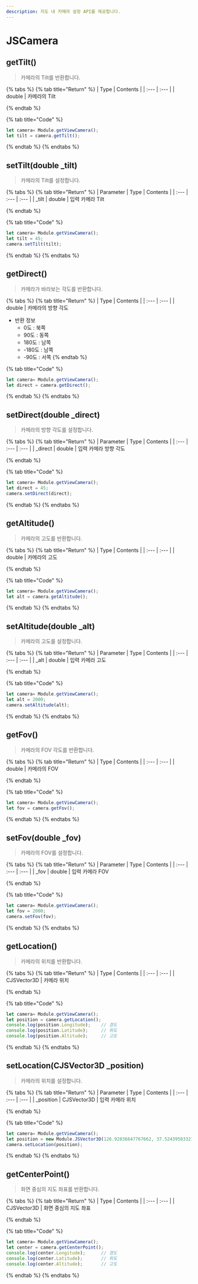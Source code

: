 ```yaml
---
description: 지도 내 카메라 설정 API를 제공합니다.
---
```


# JSCamera

## getTilt\(\)

> 카메라의 Tilt를 반환합니다.

{% tabs %}
{% tab title="Return" %}
| Type | Contents |
| :--- | :--- |
| double | 카메라의 Tilt

{% endtab %}

{% tab title="Code" %}
```javascript
let camera= Module.getViewCamera();
let tilt = camera.getTilt();
```
{% endtab %}
{% endtabs %}

## setTilt\(double \_tilt\)

> 카메라의 Tilt를 설정합니다.

{% tabs %}
{% tab title="Return" %}
| Parameter | Type | Contents |
| :--- | :--- | :--- |
| _tilt | double | 입력 카메라 Tilt

{% endtab %}

{% tab title="Code" %}
```javascript
let camera= Module.getViewCamera();
let tilt = 45;
camera.setTilt(tilt);
```
{% endtab %}
{% endtabs %}

## getDirect\(\)

> 카메라가 바라보는 각도를 반환합니다.

{% tabs %}
{% tab title="Return" %}
| Type | Contents |
| :--- | :--- |
| double | 카메라의 방향 각도
* 반환 정보
  * 0도 : 북쪽
  * 90도 : 동쪽
  * 180도 : 남쪽
  * -180도 : 남쪽
  * -90도 : 서쪽
{% endtab %}

{% tab title="Code" %}
```javascript
let camera= Module.getViewCamera();
let direct = camera.getDirect();
```
{% endtab %}
{% endtabs %}

## setDirect\(double \_direct\)

> 카메라의 방향 각도를 설정합니다.

{% tabs %}
{% tab title="Return" %}
| Parameter | Type | Contents |
| :--- | :--- | :--- |
| _direct | double | 입력 카메라 방향 각도

{% endtab %}

{% tab title="Code" %}
```javascript
let camera= Module.getViewCamera();
let direct = 45;
camera.setDirect(direct);
```
{% endtab %}
{% endtabs %}

## getAltitude\(\)

> 카메라의 고도를 반환합니다.

{% tabs %}
{% tab title="Return" %}
| Type | Contents |
| :--- | :--- |
| double | 카메라의 고도

{% endtab %}

{% tab title="Code" %}
```javascript
let camera= Module.getViewCamera();
let alt = camera.getAltitude();
```
{% endtab %}
{% endtabs %}

## setAltitude\(double \_alt\)

> 카메라의 고도를 설정합니다.

{% tabs %}
{% tab title="Return" %}
| Parameter | Type | Contents |
| :--- | :--- | :--- |
| _alt | double | 입력 카메라 고도

{% endtab %}

{% tab title="Code" %}
```javascript
let camera= Module.getViewCamera();
let alt = 2000;
camera.setAltitude(alt);
```
{% endtab %}
{% endtabs %}

## getFov\(\)

> 카메라의 FOV 각도를 반환합니다.

{% tabs %}
{% tab title="Return" %}
| Type | Contents |
| :--- | :--- |
| double | 카메라의 FOV

{% endtab %}

{% tab title="Code" %}
```javascript
let camera= Module.getViewCamera();
let fov = camera.getFov();
```
{% endtab %}
{% endtabs %}

## setFov\(double \_fov\)

> 카메라의 FOV를 설정합니다.

{% tabs %}
{% tab title="Return" %}
| Parameter | Type | Contents |
| :--- | :--- | :--- |
| _fov | double | 입력 카메라 FOV

{% endtab %}

{% tab title="Code" %}
```javascript
let camera= Module.getViewCamera();
let fov = 2000;
camera.setFov(fov);
```
{% endtab %}
{% endtabs %}

## getLocation\(\)

> 카메라의 위치를 반환합니다.

{% tabs %}
{% tab title="Return" %}
| Type | Contents |
| :--- | :--- |
| CJSVector3D | 카메라 위치

{% endtab %}

{% tab title="Code" %}
```javascript
let camera= Module.getViewCamera();
let position = camera.getLocation();
console.log(position.Longitude);	// 경도
console.log(position.Latitude);		// 위도
console.log(position.Altitude);		// 고도
```
{% endtab %}
{% endtabs %}

## setLocation\(CJSVector3D \_position\)

> 카메라의 위치를 설정합니다.

{% tabs %}
{% tab title="Return" %}
| Parameter | Type | Contents |
| :--- | :--- | :--- |
| _position | CJSVector3D | 입력 카메라 위치

{% endtab %}

{% tab title="Code" %}
```javascript
let camera= Module.getViewCamera();
let position = new Module.JSVector3D(126.92836647767662, 37.52439503321471, 1000.0);
camera.setLocation(position);
```
{% endtab %}
{% endtabs %}

## getCenterPoint\(\)

> 화면 중심의 지도 좌표를 반환합니다.

{% tabs %}
{% tab title="Return" %}
| Type | Contents |
| :--- | :--- |
| CJSVector3D | 화면 중심의 지도 좌표

{% endtab %}

{% tab title="Code" %}
```javascript
let camera= Module.getViewCamera();
let center = camera.getCenterPoint();
console.log(center.Longitude);		// 경도
console.log(center.Latitude);		// 위도
console.log(center.Altitude);		// 고도
```
{% endtab %}
{% endtabs %}

